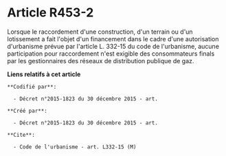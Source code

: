 # Article R453-2

Lorsque le raccordement d'une construction, d'un terrain ou d'un lotissement a fait l'objet d'un financement dans le cadre
d'une autorisation d'urbanisme prévue par l'article L. 332-15 du code de l'urbanisme, aucune participation pour raccordement
n'est exigible des consommateurs finals par les gestionnaires des réseaux de distribution publique de gaz.

**Liens relatifs à cet article**

	**Codifié par**:

	  - Décret n°2015-1823 du 30 décembre 2015 - art.

	**Créé par**:

	  - Décret n°2015-1823 du 30 décembre 2015 - art.

	**Cite**:

	  - Code de l'urbanisme - art. L332-15 (M)
